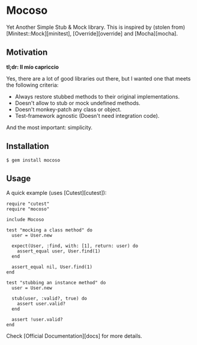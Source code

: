 Mocoso
======

Yet Another Simple Stub & Mock library. This is inspired by (stolen from)
[Minitest::Mock][minitest], [Override][override] and [Mocha][mocha].

Motivation
----------

**tl;dr: Il mío capriccio**

Yes, there are a lot of good libraries out there, but I wanted one that
meets the following criteria:

* Always restore stubbed methods to their original implementations.
* Doesn't allow to stub or mock undefined methods.
* Doesn't monkey-patch any class or object.
* Test-framework agnostic (Doesn't need integration code).

And the most important: simplicity.

Installation
------------

    $ gem install mocoso

Usage
-----

A quick example (uses [Cutest][cutest]):

    require "cutest"
    require "mocoso"

    include Mocoso

    test "mocking a class method" do
      user = User.new

      expect(User, :find, with: [1], return: user) do
        assert_equal user, User.find(1)
      end

      assert_equal nil, User.find(1)
    end

    test "stubbing an instance method" do
      user = User.new

      stub(user, :valid?, true) do
        assert user.valid?
      end

      assert !user.valid?
    end

Check [Official Documentation][docs] for more details.
